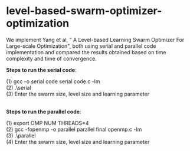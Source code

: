 # level-based-swarm-optimizer-optimization
We implement Yang et al, " A Level-based Learning Swarm Optimizer For Large-scale Optimization", both using serial and parallel code implementation and compared the results obtained based on time complexity and time of convergence. 


<b>Steps to run the serial code</b>:

(1) gcc -o serial code serial code.c -lm </br>
(2) .\serial </br>
(3) Enter the swarm size, level size and learning parameter </br>
</br>

<b>Steps to run the parallel code</b>:

(1) export OMP NUM THREADS=4 </br>
(2) gcc -fopenmp -o parallel parallel final openmp.c -lm </br>
(3) .\parallel </br>
(4) Enter the swarm size, level size and learning parameter </br>

